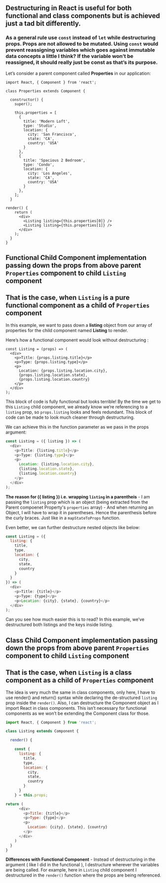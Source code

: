 ## Destructuring in React is useful for both functional and class components but is achieved just a tad bit differently.

### As a general rule use ``const`` instead of ``let`` while destructuring props. Props are not allowed to be mutated. Using ``const`` would prevent reassigning variables which goes against immutable data concepts a little I think? If the variable won’t be reassigned, it should really just be const as that’s its purpose.

Let’s consider a parent component called **Properties** in our application:

```
import React, { Component } from 'react';

class Properties extends Component {

  constructor() {
    super();

    this.properties = [
      {
        title: 'Modern Loft',
        type: 'Studio',
        location: {
          city: 'San Francisco',
          state: 'CA',
          country: 'USA'
        }
      },
      {
        title: 'Spacious 2 Bedroom',
        type: 'Condo',
        location: {
          city: 'Los Angeles',
          state: 'CA',
          country: 'USA'
        }
      },
    ];
  }

render() {
    return (
      <div>
        <Listing listing={this.properties[0]} />
        <Listing listing={this.properties[1]} />
      </div>
    );
  }
}
```

## Functional Child Component implementation passing down the props from above parent ``Properties`` component to child ``Listing`` component
## That is the case, when ``Listing`` is a pure functional component as a child of ``Properties`` component

In this example, we want to pass down a **listing** object from our array of properties for the child component named **Listing** to render.

Here’s how a functional component would look without destructuring :

```
const Listing = (props) => (
  <div>
    <p>Title: {props.listing.title}</p>
    <p>Type: {props.listing.type}</p>
    <p>
      Location: {props.listing.location.city},
      {props.listing.location.state},
      {props.listing.location.country}
    </p>
  </div>
);
```

This block of code is fully functional but looks terrible! By the time we get to this ``Listing`` child component, we already know we’re referencing to a ``listing`` prop, so ``props.listing`` looks and feels redundant. This block of code can be made to look much cleaner through destructuring.

We can achieve this in the function parameter as we pass in the props argument:

```js
const Listing = ({ listing }) => (
  <div>
    <p>Title: {listing.title}</p>
    <p>Type: {listing.type}</p>
    <p>
      Location: {listing.location.city},
      {listing.location.state},
      {listing.location.country}
    </p>
  </div>
);
```
**The reason for ({ listing }) i.e. wrapping ``listing`` in a parentheis** -   I am passing the ``listing`` prop which is an object (being extracted from the Parent compoenet Property's ``properties`` array) -  And when returning an Object, I will have to wrap it in parentheses. Hence the parenthesis before the curly braces. Just like in a ``mapStateToProps`` function.

Even better, we can further destructure nested objects like below:

```js
const Listing = ({
  listing: {
    title,
    type,
    location: {
      city,
      state,
      country
    }
  }
}) => (
  <div>
    <p>Title: {title}</p>
    <p>Type: {type}</p>
    <p>Location: {city}, {state}, {country}</p>
  </div>
);
```

Can you see how much easier this is to read? In this example, we’ve destructured both listings and the keys inside listing.

## Class Child Component implementation passing down the props from above parent ``Properties`` component to child ``Listing`` component
## That is the case, when ``Listing`` is a class component as a child of ``Properties`` component

The idea is very much the same in class components, only here, I have to use render() and return() syntax while declaring the de-structured ``listing`` prop inside the ``render()``. Also, I can destructure the Component object as I import React in class components. This isn’t necessary for functional components as we won’t be extending the Component class for those.

```js
import React, { Component } from 'react';

class Listing extends Component {

  render() {

    const {
      listing: {
        title,
        type,
        location: {
          city,
          state,
          country
        }
      }
    } = this.props;

return (
      <div>
        <p>Title: {title}</p>
        <p>Type: {type}</p>
        <p>
          Location: {city}, {state}, {country}
        </p>
      </div>
    )
  }
}
```
**Differences with Functional Component** - Instead of destructuring in the argument ( like I did in the functional ), I destructure wherever the variables are being called. For example, here in ``Listing`` child component I destructured in the ``render()`` function where the props are being referenced.

